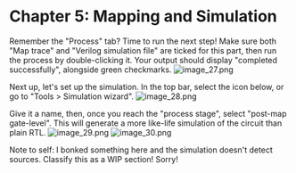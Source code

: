 # Chapter 5: Mapping and Simulation

Remember the "Process" tab? Time to run the next step! Make sure both "Map trace" and "Verilog simulation file" are
ticked for this part, then run the process by double-clicking it. Your output should display "completed successfully",
alongside green checkmarks.
![image_27.png](image_27.png)

Next up, let's set up the simulation. In the top bar, select the icon below, or go to "Tools > Simulation wizard".
![image_28.png](image_28.png)

Give it a name, then, once you reach the "process stage", select "post-map gate-level". This will generate a more
like-life simulation of the circuit than plain RTL.
![image_29.png](image_29.png)
![image_30.png](image_30.png)

Note to self: I bonked something here and the simulation doesn't detect sources. Classify this as a WIP section! Sorry!